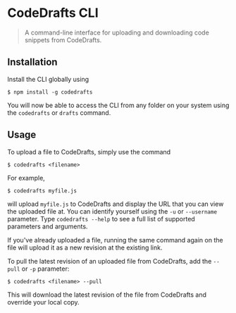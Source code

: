 # CodeDrafts CLI

> A command-line interface for uploading and downloading code snippets from CodeDrafts.

## Installation

Install the CLI globally using

```shell
$ npm install -g codedrafts
```

You will now be able to access the CLI from any folder on your system using the `codedrafts` or `drafts` command.

## Usage

To upload a file to CodeDrafts, simply use the command

```shell
$ codedrafts <filename>
```

For example,

```shell
$ codedrafts myfile.js
```

will upload `myfile.js` to CodeDrafts and display the URL that you can view the uploaded file at. You can identify yourself using the `-u` or `--username` parameter. Type `codedrafts --help` to see a full list of supported parameters and arguments.

If you've already uploaded a file, running the same command again on the file will upload it as a new revision at the existing link.

To pull the latest revision of an uploaded file from CodeDrafts, add the `--pull` or `-p` parameter:

```shell
$ codedrafts <filename> --pull
```

This will download the latest revision of the file from CodeDrafts and override your local copy.